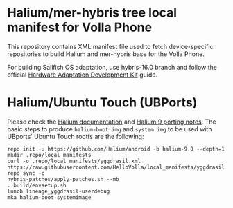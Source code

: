 # Halium/mer-hybris tree local manifest for Volla Phone

This repository contains XML manifest file used to fetch device-specific repositories to build Halium and mer-hybris base for the Volla Phone.

For building Sailfish OS adaptation, use hybris-16.0 branch and follow the official [Hardware Adaptation Development Kit](https://sailfishos.org/develop/hadk/) guide.

# Halium/Ubuntu Touch (UBPorts)
Please check the [Halium documentation](http://docs.halium.org/en/latest/) and [Halium 9 porting notes](https://github.com/ubports/porting-notes/wiki/Halium-9). The basic steps to produce `halium-boot.img` and `system.img` to be used with UBports' Ubuntu Touch rootfs are the following:

```
repo init -u https://github.com/Halium/android -b halium-9.0 --depth=1
mkdir .repo/local_manifests
curl -o .repo/local_manifests/yggdrasil.xml https://raw.githubusercontent.com/HelloVolla/local_manifests/yggdrasil.xml
repo sync -c
hybris-patches/apply-patches.sh --mb
. build/envsetup.sh
lunch lineage_yggdrasil-userdebug
mka halium-boot systemimage
```
